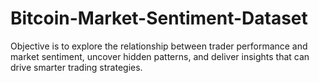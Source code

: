 # Bitcoin-Market-Sentiment-Dataset
Objective is to explore the relationship between trader performance and market  sentiment, uncover hidden patterns, and deliver insights that can drive smarter trading  strategies.
